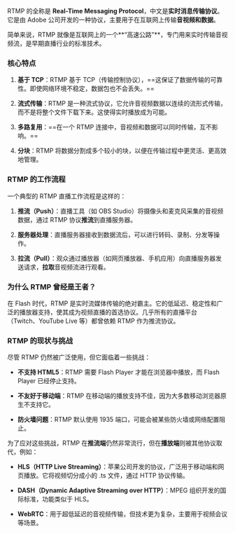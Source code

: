 
RTMP 的全称是 **Real-Time Messaging Protocol**，中文是**实时消息传输协议**。它是由 Adobe 公司开发的一种协议，主要用于在互联网上传输**音视频和数据**。

简单来说，RTMP 就像是互联网上的一个**“高速公路”**，专门用来实时传输音视频流，是早期直播行业的标准技术。

### 核心特点

1. **基于 TCP**：RTMP 基于 TCP（传输控制协议），==这保证了数据传输的可靠性。即使网络环境不稳定，数据包也不会丢失。==
    
2. **流式传输**：RTMP 是一种流式协议，它允许音视频数据以连续的流形式传输，而不是将整个文件下载下来。这使得实时播放成为可能。
    
3. **多路复用**：==在一个 RTMP 连接中，音视频和数据可以同时传输，互不影响。==
    
4. **分块**：RTMP 将数据分割成多个较小的块，以便在传输过程中更灵活、更高效地管理。
    

### RTMP 的工作流程

一个典型的 RTMP 直播工作流程是这样的：

1. **推流（Push）**：直播工具（如 OBS Studio）将摄像头和麦克风采集的音视频数据，通过 RTMP 协议**推流**到直播服务器。
    
2. **服务器处理**：直播服务器接收到数据流后，可以进行转码、录制、分发等操作。
    
3. **拉流（Pull）**：观众通过播放器（如网页播放器、手机应用）向直播服务器发送请求，**拉取**音视频流进行观看。
    

### 为什么 RTMP 曾经是王者？

在 Flash 时代，RTMP 是实时流媒体传输的绝对霸主。它的低延迟、稳定性和广泛的播放器支持，使其成为视频直播的首选协议。几乎所有的直播平台（Twitch、YouTube Live 等）都曾依赖 RTMP 作为推流协议。

### RTMP 的现状与挑战

尽管 RTMP 仍然被广泛使用，但它面临着一些挑战：

- **不支持 HTML5**：RTMP 需要 Flash Player 才能在浏览器中播放，而 Flash Player 已经停止支持。
    
- **不友好于移动端**：RTMP 在移动端的播放支持不佳，因为大多数移动浏览器原生不支持它。
    
- **防火墙问题**：RTMP 默认使用 1935 端口，可能会被某些防火墙或网络配置阻止。
    

为了应对这些挑战，RTMP 在**推流端**仍然非常流行，但在**播放端**则被其他协议取代，例如：

- **HLS（HTTP Live Streaming）**：苹果公司开发的协议，广泛用于移动端和网页播放。它将视频切分成小的 .ts 文件，通过 HTTP 协议传输。
    
- **DASH（Dynamic Adaptive Streaming over HTTP）**：MPEG 组织开发的国际标准，功能类似于 HLS。
    
- **WebRTC**：用于超低延迟的音视频传输，但技术更为复杂，主要用于视频会议等场景。